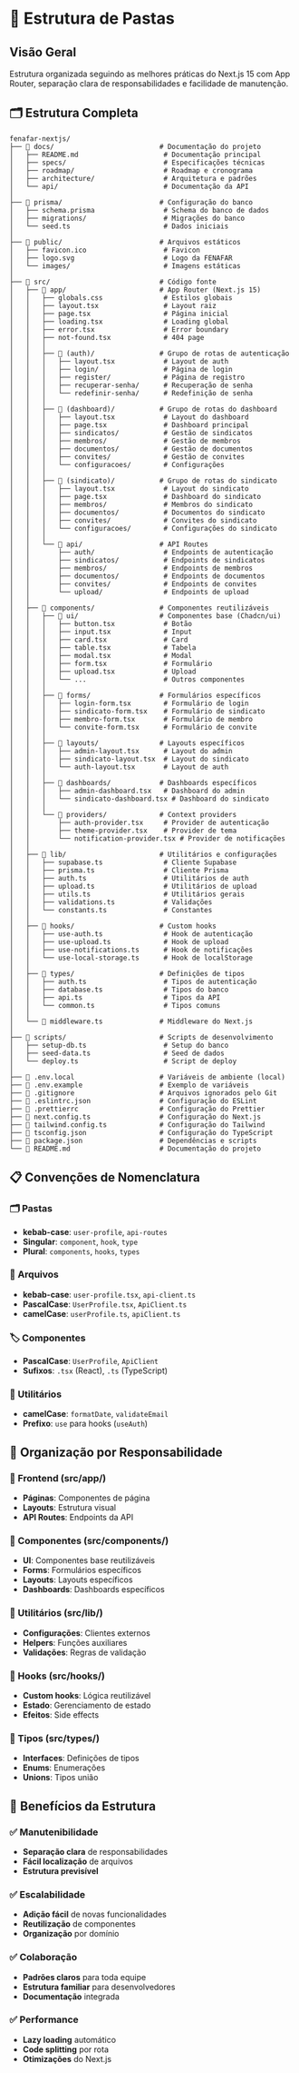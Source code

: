 # 📁 Estrutura de Pastas

## Visão Geral

Estrutura organizada seguindo as melhores práticas do Next.js 15 com App Router, separação clara de responsabilidades e facilidade de manutenção.

## 🗂️ Estrutura Completa

```
fenafar-nextjs/
├── 📁 docs/                          # Documentação do projeto
│   ├── README.md                     # Documentação principal
│   ├── specs/                        # Especificações técnicas
│   ├── roadmap/                      # Roadmap e cronograma
│   ├── architecture/                 # Arquitetura e padrões
│   └── api/                          # Documentação da API
│
├── 📁 prisma/                        # Configuração do banco
│   ├── schema.prisma                 # Schema do banco de dados
│   ├── migrations/                   # Migrações do banco
│   └── seed.ts                       # Dados iniciais
│
├── 📁 public/                        # Arquivos estáticos
│   ├── favicon.ico                   # Favicon
│   ├── logo.svg                      # Logo da FENAFAR
│   └── images/                       # Imagens estáticas
│
├── 📁 src/                           # Código fonte
│   ├── 📁 app/                       # App Router (Next.js 15)
│   │   ├── globals.css               # Estilos globais
│   │   ├── layout.tsx                # Layout raiz
│   │   ├── page.tsx                  # Página inicial
│   │   ├── loading.tsx               # Loading global
│   │   ├── error.tsx                 # Error boundary
│   │   ├── not-found.tsx             # 404 page
│   │   │
│   │   ├── 📁 (auth)/                # Grupo de rotas de autenticação
│   │   │   ├── layout.tsx            # Layout de auth
│   │   │   ├── login/                # Página de login
│   │   │   ├── register/             # Página de registro
│   │   │   ├── recuperar-senha/      # Recuperação de senha
│   │   │   └── redefinir-senha/      # Redefinição de senha
│   │   │
│   │   ├── 📁 (dashboard)/           # Grupo de rotas do dashboard
│   │   │   ├── layout.tsx            # Layout do dashboard
│   │   │   ├── page.tsx              # Dashboard principal
│   │   │   ├── sindicatos/           # Gestão de sindicatos
│   │   │   ├── membros/              # Gestão de membros
│   │   │   ├── documentos/           # Gestão de documentos
│   │   │   ├── convites/             # Gestão de convites
│   │   │   └── configuracoes/        # Configurações
│   │   │
│   │   ├── 📁 (sindicato)/           # Grupo de rotas do sindicato
│   │   │   ├── layout.tsx            # Layout do sindicato
│   │   │   ├── page.tsx              # Dashboard do sindicato
│   │   │   ├── membros/              # Membros do sindicato
│   │   │   ├── documentos/           # Documentos do sindicato
│   │   │   ├── convites/             # Convites do sindicato
│   │   │   └── configuracoes/        # Configurações do sindicato
│   │   │
│   │   └── 📁 api/                   # API Routes
│   │       ├── auth/                 # Endpoints de autenticação
│   │       ├── sindicatos/           # Endpoints de sindicatos
│   │       ├── membros/              # Endpoints de membros
│   │       ├── documentos/           # Endpoints de documentos
│   │       ├── convites/             # Endpoints de convites
│   │       └── upload/               # Endpoints de upload
│   │
│   ├── 📁 components/                # Componentes reutilizáveis
│   │   ├── 📁 ui/                    # Componentes base (Chadcn/ui)
│   │   │   ├── button.tsx            # Botão
│   │   │   ├── input.tsx             # Input
│   │   │   ├── card.tsx              # Card
│   │   │   ├── table.tsx             # Tabela
│   │   │   ├── modal.tsx             # Modal
│   │   │   ├── form.tsx              # Formulário
│   │   │   ├── upload.tsx            # Upload
│   │   │   └── ...                   # Outros componentes
│   │   │
│   │   ├── 📁 forms/                 # Formulários específicos
│   │   │   ├── login-form.tsx        # Formulário de login
│   │   │   ├── sindicato-form.tsx    # Formulário de sindicato
│   │   │   ├── membro-form.tsx       # Formulário de membro
│   │   │   └── convite-form.tsx      # Formulário de convite
│   │   │
│   │   ├── 📁 layouts/               # Layouts específicos
│   │   │   ├── admin-layout.tsx      # Layout do admin
│   │   │   ├── sindicato-layout.tsx  # Layout do sindicato
│   │   │   └── auth-layout.tsx       # Layout de auth
│   │   │
│   │   ├── 📁 dashboards/            # Dashboards específicos
│   │   │   ├── admin-dashboard.tsx   # Dashboard do admin
│   │   │   └── sindicato-dashboard.tsx # Dashboard do sindicato
│   │   │
│   │   └── 📁 providers/             # Context providers
│   │       ├── auth-provider.tsx     # Provider de autenticação
│   │       ├── theme-provider.tsx    # Provider de tema
│   │       └── notification-provider.tsx # Provider de notificações
│   │
│   ├── 📁 lib/                       # Utilitários e configurações
│   │   ├── supabase.ts               # Cliente Supabase
│   │   ├── prisma.ts                 # Cliente Prisma
│   │   ├── auth.ts                   # Utilitários de auth
│   │   ├── upload.ts                 # Utilitários de upload
│   │   ├── utils.ts                  # Utilitários gerais
│   │   ├── validations.ts            # Validações
│   │   └── constants.ts              # Constantes
│   │
│   ├── 📁 hooks/                     # Custom hooks
│   │   ├── use-auth.ts               # Hook de autenticação
│   │   ├── use-upload.ts             # Hook de upload
│   │   ├── use-notifications.ts      # Hook de notificações
│   │   └── use-local-storage.ts      # Hook de localStorage
│   │
│   ├── 📁 types/                     # Definições de tipos
│   │   ├── auth.ts                   # Tipos de autenticação
│   │   ├── database.ts               # Tipos do banco
│   │   ├── api.ts                    # Tipos da API
│   │   └── common.ts                 # Tipos comuns
│   │
│   └── 📁 middleware.ts              # Middleware do Next.js
│
├── 📁 scripts/                       # Scripts de desenvolvimento
│   ├── setup-db.ts                   # Setup do banco
│   ├── seed-data.ts                  # Seed de dados
│   └── deploy.ts                     # Script de deploy
│
├── 📁 .env.local                     # Variáveis de ambiente (local)
├── 📁 .env.example                   # Exemplo de variáveis
├── 📁 .gitignore                     # Arquivos ignorados pelo Git
├── 📁 .eslintrc.json                 # Configuração do ESLint
├── 📁 .prettierrc                    # Configuração do Prettier
├── 📁 next.config.ts                 # Configuração do Next.js
├── 📁 tailwind.config.ts             # Configuração do Tailwind
├── 📁 tsconfig.json                  # Configuração do TypeScript
├── 📁 package.json                   # Dependências e scripts
└── 📁 README.md                      # Documentação do projeto
```

## 📋 Convenções de Nomenclatura

### 🗂️ Pastas
- **kebab-case**: `user-profile`, `api-routes`
- **Singular**: `component`, `hook`, `type`
- **Plural**: `components`, `hooks`, `types`

### 📄 Arquivos
- **kebab-case**: `user-profile.tsx`, `api-client.ts`
- **PascalCase**: `UserProfile.tsx`, `ApiClient.ts`
- **camelCase**: `userProfile.ts`, `apiClient.ts`

### 🏷️ Componentes
- **PascalCase**: `UserProfile`, `ApiClient`
- **Sufixos**: `.tsx` (React), `.ts` (TypeScript)

### 🔧 Utilitários
- **camelCase**: `formatDate`, `validateEmail`
- **Prefixo**: `use` para hooks (`useAuth`)

## 🎯 Organização por Responsabilidade

### 📱 Frontend (src/app/)
- **Páginas**: Componentes de página
- **Layouts**: Estrutura visual
- **API Routes**: Endpoints da API

### 🧩 Componentes (src/components/)
- **UI**: Componentes base reutilizáveis
- **Forms**: Formulários específicos
- **Layouts**: Layouts específicos
- **Dashboards**: Dashboards específicos

### 🔧 Utilitários (src/lib/)
- **Configurações**: Clientes externos
- **Helpers**: Funções auxiliares
- **Validações**: Regras de validação

### 🎣 Hooks (src/hooks/)
- **Custom hooks**: Lógica reutilizável
- **Estado**: Gerenciamento de estado
- **Efeitos**: Side effects

### 📝 Tipos (src/types/)
- **Interfaces**: Definições de tipos
- **Enums**: Enumerações
- **Unions**: Tipos união

## 🚀 Benefícios da Estrutura

### ✅ Manutenibilidade
- **Separação clara** de responsabilidades
- **Fácil localização** de arquivos
- **Estrutura previsível**

### ✅ Escalabilidade
- **Adição fácil** de novas funcionalidades
- **Reutilização** de componentes
- **Organização** por domínio

### ✅ Colaboração
- **Padrões claros** para toda equipe
- **Estrutura familiar** para desenvolvedores
- **Documentação** integrada

### ✅ Performance
- **Lazy loading** automático
- **Code splitting** por rota
- **Otimizações** do Next.js

